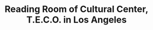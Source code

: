 ---
title: "Reading Room of Cultural Center, T.E.C.O. in Los Angeles"
url: /los-angeles/reading-room-of-cultural-center-t-e-c-o-in-los-angeles/
shop: shop
---